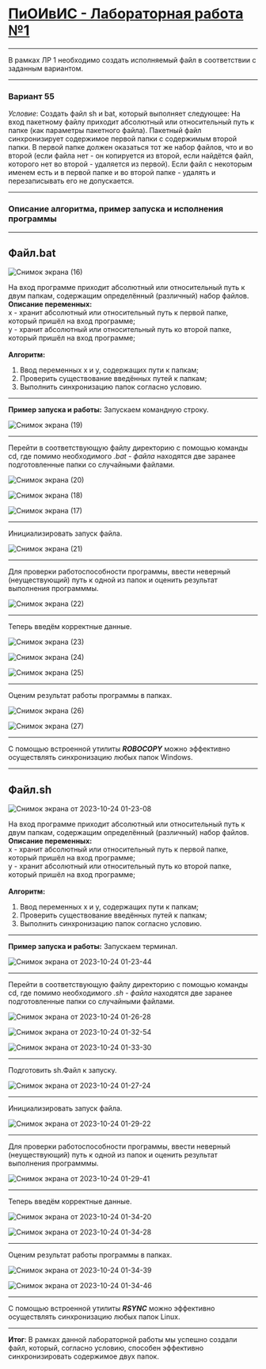 <h1><u><b>ПиОИвИС - Лабораторная работа №1 </b></u></h1>
<hr/>
В рамках ЛР 1 необходимо создать исполняемый файл в соответствии с заданным вариантом.
<hr/>
<h3><b>Вариант 55</b></h3>
<em>Условие</em>: Создать файл sh и bat, который выполняет следующее: 
На вход пакетному файлу приходит абсолютный или относительный путь к папке (как параметры пакетного файла). Пакетный файл синхронизирует содержимое первой папки с содержимым второй папки. 
В первой папке должен оказаться тот же набор файлов, что и во второй
(если файла нет - он копируется из второй, если найдётся файл, которого нет во второй - удаляется из первой). 
Если файл с некоторым именем есть и в первой папке и во второй папке - удалять и перезаписывать его не допускается.
<hr/>
<h3><b>Описание алгоритма, пример запуска и исполнения программы</b></h3>
<hr/>
<h2>Файл.bat</h2>

![Снимок экрана (16)](https://github.com/iis-32170x/RPIIS/assets/144940569/8d488fc7-3fd2-43fc-bf5e-53dbaad7d1d1)

На вход программе приходит абсолютный или относительный путь к двум папкам, содержащим определённый (различный) набор файлов.
<br>
<b>Описание переменных:</b>
<br>
x - хранит абсолютный или относительный путь к первой папке, который пришёл на вход программе; 
<br>
y - хранит абсолютный или относительный путь ко второй папке, который пришёл на вход программе;
<br>
<br>
<b>Алгоритм:</b>
1. Ввод переменных x и y, содержащих пути к папкам; 
2. Проверить существование введённых путей к папкам;
3. Выполнить синхронизацию папок согласно условию.
<hr/>
<b>Пример запуска и работы:</b>
Запускаем командную строку.

![Снимок экрана (19)](https://github.com/iis-32170x/RPIIS/assets/144940569/572eed61-daaf-47db-a77a-4041575b52e5)

<hr/>
Перейти в соответствующую файлу директорию с помощью команды cd, где помимо необходимого <em>.bat - файла</em> находятся две заранее подготовленные папки со случайными файлами.

![Снимок экрана (20)](https://github.com/iis-32170x/RPIIS/assets/144940569/ea487f3f-11d7-4ea4-82cd-2ab71647226b)

![Снимок экрана (18)](https://github.com/iis-32170x/RPIIS/assets/144940569/e47776fe-fffc-4510-b090-a644d5c060b0)

![Снимок экрана (17)](https://github.com/iis-32170x/RPIIS/assets/144940569/dd864ec8-83c9-463f-a835-3d0c9ce947ba)

<hr/>
Инициализировать запуск фaйла.

![Снимок экрана (21)](https://github.com/iis-32170x/RPIIS/assets/144940569/8a05c742-493b-4c1c-bbd9-c87a216e7161)

<hr/>
Для проверки работоспособности программы, ввести неверный (неуществующий) путь к одной из папок и оценить результат выполнения программмы.

![Снимок экрана (22)](https://github.com/iis-32170x/RPIIS/assets/144940569/0e585ffc-224b-4679-abad-d73c6424043f)

<hr/>
Теперь введём корректные данные.

![Снимок экрана (23)](https://github.com/iis-32170x/RPIIS/assets/144940569/e971cfa8-c4df-43a1-a43d-4d74c98cde89)

![Снимок экрана (24)](https://github.com/iis-32170x/RPIIS/assets/144940569/7204c576-efe3-4357-9f2e-b08c6f2ffe18)

![Снимок экрана (25)](https://github.com/iis-32170x/RPIIS/assets/144940569/b843bdc0-9f2e-4711-9fde-1df7f93afed5)

<hr/>
Оценим результат работы программы в папках.

![Снимок экрана (26)](https://github.com/iis-32170x/RPIIS/assets/144940569/36e46627-c07f-4409-91c0-ea262045df50)

![Снимок экрана (27)](https://github.com/iis-32170x/RPIIS/assets/144940569/7a7be5db-fa65-4f61-bdee-1758ca73706a)

<hr/>
С помощью встроенной утилиты <em><b>ROBOCOPY</b></em> можно эффективно осуществлять синхронизацию любых папок Windows.
<hr/>
<h2>Файл.sh</h2>

![Снимок экрана от 2023-10-24 01-23-08](https://github.com/iis-32170x/RPIIS/assets/144940569/ec345dcc-b3dd-4ecd-b2a9-611d501ae12e)

На вход программе приходит абсолютный или относительный путь к двум папкам, содержащим определённый (различный) набор файлов.
<br>
<b>Описание переменных:</b>
<br>
x - хранит абсолютный или относительный путь к первой папке, который пришёл на вход программе;
<br>
y - хранит абсолютный или относительный путь ко второй папке, который пришёл на вход программе;
<br>
<br>
<b>Алгоритм:</b>
1. Ввод переменных x и y, содержащих пути к папкам; 
2. Проверить существование введённых путей к папкам;
3. Выполнить синхронизацию папок согласно условию.
<hr/>
<b>Пример запуска и работы:</b>
Запускаем терминал.

![Снимок экрана от 2023-10-24 01-23-44](https://github.com/iis-32170x/RPIIS/assets/144940569/a62afad4-9749-4860-ae66-908b13a3265f)

<hr/>
Перейти в соответствующую файлу директорию с помощью команды cd, где помимо необходимого <em>.sh - файла</em> находятся две заранее подготовленные папки со случайными файлами.

![Снимок экрана от 2023-10-24 01-26-28](https://github.com/iis-32170x/RPIIS/assets/144940569/14cce695-43bd-4c0f-a8fb-b120acd2ce6c)

![Снимок экрана от 2023-10-24 01-32-54](https://github.com/iis-32170x/RPIIS/assets/144940569/4744af3d-1a96-477a-b595-3968ffb19aa5)

![Снимок экрана от 2023-10-24 01-33-30](https://github.com/iis-32170x/RPIIS/assets/144940569/41a3283e-212d-4d03-aa92-587ffa6dbc97)

<hr/>
Подготовить sh.Файл к запуску.

![Снимок экрана от 2023-10-24 01-27-24](https://github.com/iis-32170x/RPIIS/assets/144940569/94a59178-b114-49c4-b9a0-f8da475af3e4)

<hr/>
Инициализировать запуск файла.

![Снимок экрана от 2023-10-24 01-29-22](https://github.com/iis-32170x/RPIIS/assets/144940569/92ca7d28-c8d9-463b-ac1b-3876b509a45b)

<hr/>
Для проверки работоспособности программы, ввести неверный (неуществующий) путь к одной из папок и оценить результат выполнения программмы.

![Снимок экрана от 2023-10-24 01-29-41](https://github.com/iis-32170x/RPIIS/assets/144940569/e1b7e650-14f1-4431-b890-752486e228ce)

<hr/>
Теперь введём корректные данные.

![Снимок экрана от 2023-10-24 01-34-20](https://github.com/iis-32170x/RPIIS/assets/144940569/733df64b-ad91-43b1-9bd6-66eaddaae34f)

![Снимок экрана от 2023-10-24 01-34-28](https://github.com/iis-32170x/RPIIS/assets/144940569/325dd0f0-4ab2-40ba-bc62-d3c8c496b264)

<hr/>
Оценим результат работы программы в папках.

![Снимок экрана от 2023-10-24 01-34-39](https://github.com/iis-32170x/RPIIS/assets/144940569/cd15b1c2-40a8-4d57-a379-6075c693059e)

![Снимок экрана от 2023-10-24 01-34-46](https://github.com/iis-32170x/RPIIS/assets/144940569/43403c2a-8cdd-4858-8a55-2f77f8ea09f2)

<hr/>
С помощью встроенной утилиты <em><b>RSYNC</b></em> можно эффективно осуществлять синхронизацию любых папок Linux.
<hr/>
<b>Итог</b>: В рамках данной лабораторной работы мы успешно создали файл, который, согласно условию, способен эффективно синхронизировать содержимое двух папок.

